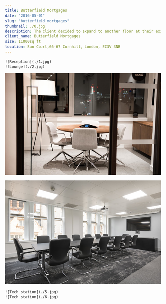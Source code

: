 ```yaml
---
title: Butterfield Mortgages
date: "2016-05-04"
slug: "butterfield_mortgages"
thumbnail: ./0.jpg
description: The client decided to expand to another floor at their existing London office, to provide additional space for an increase in staff numbers. Main requirements were flexibility of space and client-facing areas.
client_name: Butterfield Mortgages
size: 11000sq ft
location: Sun Court,66-67 Cornhill, London, EC3V 3NB
---
```

<div class="kg-card kg-image-card kg-width-wide">

```grid|2
![Reception](./1.jpg)
![Lounge](./2.jpg)
```
![Meeting Room](./3.jpg)

![Office floor](./4.jpg)

```grid|2
![Tech station](./5.jpg)
![Tech station](./6.jpg)
```
</div>